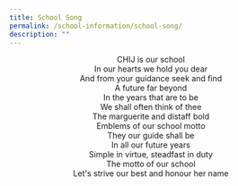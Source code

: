 ```yaml
---
title: School Song
permalink: /school-information/school-song/
description: ""
---
```

<p style="text-align: center;">CHIJ is our school<br />In our hearts we hold you dear<br />And from your guidance seek and find<br />A future far beyond<br />In the years that are to be<br />We shall often think of thee<br />The marguerite and distaff bold<br />Emblems of our school motto<br />They our guide shall be<br />In all our future years<br />Simple in virtue, steadfast in duty<br />The motto of our school<br />Let's strive our best and honour her name</p>